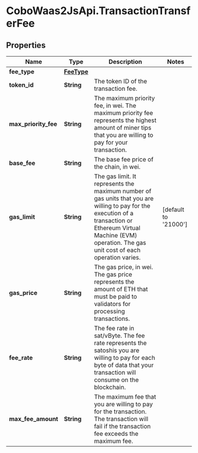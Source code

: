 # CoboWaas2JsApi.TransactionTransferFee

## Properties

Name | Type | Description | Notes
------------ | ------------- | ------------- | -------------
**fee_type** | [**FeeType**](FeeType.md) |  | 
**token_id** | **String** | The token ID of the transaction fee. | 
**max_priority_fee** | **String** | The maximum priority fee, in wei. The maximum priority fee represents the highest amount of miner tips that you are willing to pay for your transaction. | 
**base_fee** | **String** | The base fee price of the chain, in wei. | 
**gas_limit** | **String** | The gas limit. It represents the maximum number of gas units that you are willing to pay for the execution of a transaction or Ethereum Virtual Machine (EVM) operation. The gas unit cost of each operation varies. | [default to &#39;21000&#39;]
**gas_price** | **String** | The gas price, in wei. The gas price represents the amount of ETH that must be paid to validators for processing transactions. | 
**fee_rate** | **String** | The fee rate in sat/vByte. The fee rate represents the satoshis you are willing to pay for each byte of data that your transaction will consume on the blockchain. | 
**max_fee_amount** | **String** | The maximum fee that you are willing to pay for the transaction. The transaction will fail if the transaction fee exceeds the maximum fee. | 


